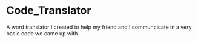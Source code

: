 Code_Translator
===============

A word translator I created to help my friend and I communcicate in a very basic code we came up with.

